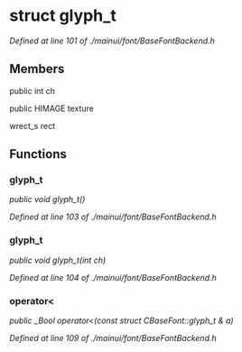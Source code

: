 # struct glyph_t

*Defined at line 101 of ./mainui/font/BaseFontBackend.h*

## Members

public int ch

public HIMAGE texture

wrect_s rect



## Functions

### glyph_t

*public void glyph_t()*

*Defined at line 103 of ./mainui/font/BaseFontBackend.h*

### glyph_t

*public void glyph_t(int ch)*

*Defined at line 104 of ./mainui/font/BaseFontBackend.h*

### operator<

*public _Bool operator<(const struct CBaseFont::glyph_t & a)*

*Defined at line 109 of ./mainui/font/BaseFontBackend.h*



